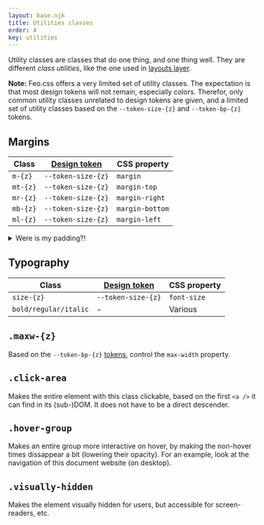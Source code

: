```yaml
---
layout: base.njk
title: Utilities classes
order: 4
key: utilities
---
```


Utility classes are classes that do one thing, and one thing well. They are different _class utilities_, like the one used in
[layouts layer](/layouts).

**Note:** Feo.css offers a very limited set of utility classes. The expectation is that most design tokens will not remain, especially colors. Therefor, only common utility classes unrelated to design tokens are given, and a limited set of utility classes based on the `--token-size-{z}` and `--token-bp-{z}` tokens.

## Margins

<div>
  <table>
    <thead>
      <tr>
        <th>Class</th>
        <th><a href="tokens.html">Design token</a></th>
        <th>CSS property</th>
      </tr>
    </thead>
    <tbody>
      <tr>
        <td><code>m-{z}</code></td>
        <td><code>--token-size-{z}</code></td>
        <td><code>margin</code></td>
      </tr>
      <tr>
        <td><code>mt-{z}</code></td>
        <td><code>--token-size-{z}</code></td>
        <td><code>margin-top</code></td>
      </tr>
      <tr>
        <td><code>mr-{z}</code></td>
        <td><code>--token-size-{z}</code></td>
        <td><code>margin-right</code></td>
      </tr>
      <tr>
        <td><code>mb-{z}</code></td>
        <td><code>--token-size-{z}</code></td>
        <td><code>margin-bottom</code></td>
      </tr>
      <tr>
        <td><code>ml-{z}</code></td>
        <td><code>--token-size-{z}</code></td>
        <td><code>margin-left</code></td>
      </tr>
    </tbody>
  </table>
</div>

<details>
  <summary>Were is my padding?!</summary>
  <p>You might be wondering, where are the padding classes? Well Feo.css is a little opinionated. The layers are build with 'layout' being the most important layer. Layout is about how elements are positioned in relation to eachother. Margin has an impact on that, padding, does not. If you want padding, copy over the <code>src/utilities/margin.css</code> and replace <code>margin</code> with <code>padding</code>.</p>
</details>

## Typography

<div>
  <table>
    <thead>
      <tr>
        <th>Class</th>
        <th><a href="tokens.html">Design token</a></th>
        <th>CSS property</th>
      </tr>
    </thead>
    <tbody>
      <tr>
        <td><code>size-{z}</code></td>
        <td><code>--token-size-{z}</code></td>
        <td><code>font-size</code></td>
      </tr>
      <tr>
        <td><code>bold/regular/italic</code></td>
        <td>-</td>
        <td>Various</td>
      </tr>
    </tbody>
  </table>
</div>

## `.maxw-{z}`

Based on the `--token-bp-{z}` [tokens](/tokens), control the `max-width` property.

## `.click-area`

Makes the entire element with this class clickable, based on the
first `<a />` it can find in its (sub-)DOM. It does not
have to be a direct descender.

## `.hover-group`

Makes an entire group more interactive on hover, by making the non-hover times dissappear a bit (lowering their opacity). For an example, look at the navigation of this document website (on desktop).

## `.visually-hidden`

Makes the element visually hidden for users, but accessible for screen-readers, etc.
